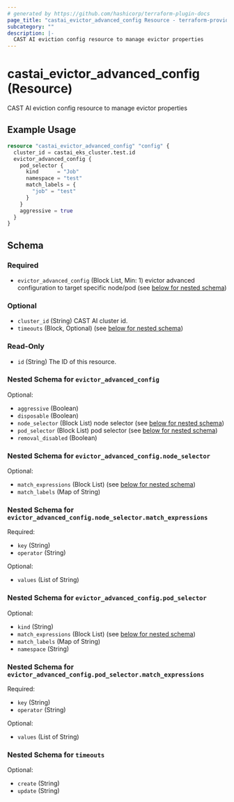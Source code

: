 ```yaml
---
# generated by https://github.com/hashicorp/terraform-plugin-docs
page_title: "castai_evictor_advanced_config Resource - terraform-provider-castai"
subcategory: ""
description: |-
  CAST AI eviction config resource to manage evictor properties
---
```


# castai_evictor_advanced_config (Resource)

CAST AI eviction config resource to manage evictor properties

## Example Usage

```terraform
resource "castai_evictor_advanced_config" "config" {
  cluster_id = castai_eks_cluster.test.id
  evictor_advanced_config {
    pod_selector {
      kind      = "Job"
      namespace = "test"
      match_labels = {
        "job" = "test"
      }
    }
    aggressive = true
  }
}
```

<!-- schema generated by tfplugindocs -->
## Schema

### Required

- `evictor_advanced_config` (Block List, Min: 1) evictor advanced configuration to target specific node/pod (see [below for nested schema](#nestedblock--evictor_advanced_config))

### Optional

- `cluster_id` (String) CAST AI cluster id.
- `timeouts` (Block, Optional) (see [below for nested schema](#nestedblock--timeouts))

### Read-Only

- `id` (String) The ID of this resource.

<a id="nestedblock--evictor_advanced_config"></a>
### Nested Schema for `evictor_advanced_config`

Optional:

- `aggressive` (Boolean)
- `disposable` (Boolean)
- `node_selector` (Block List) node selector (see [below for nested schema](#nestedblock--evictor_advanced_config--node_selector))
- `pod_selector` (Block List) pod selector (see [below for nested schema](#nestedblock--evictor_advanced_config--pod_selector))
- `removal_disabled` (Boolean)

<a id="nestedblock--evictor_advanced_config--node_selector"></a>
### Nested Schema for `evictor_advanced_config.node_selector`

Optional:

- `match_expressions` (Block List) (see [below for nested schema](#nestedblock--evictor_advanced_config--node_selector--match_expressions))
- `match_labels` (Map of String)

<a id="nestedblock--evictor_advanced_config--node_selector--match_expressions"></a>
### Nested Schema for `evictor_advanced_config.node_selector.match_expressions`

Required:

- `key` (String)
- `operator` (String)

Optional:

- `values` (List of String)



<a id="nestedblock--evictor_advanced_config--pod_selector"></a>
### Nested Schema for `evictor_advanced_config.pod_selector`

Optional:

- `kind` (String)
- `match_expressions` (Block List) (see [below for nested schema](#nestedblock--evictor_advanced_config--pod_selector--match_expressions))
- `match_labels` (Map of String)
- `namespace` (String)

<a id="nestedblock--evictor_advanced_config--pod_selector--match_expressions"></a>
### Nested Schema for `evictor_advanced_config.pod_selector.match_expressions`

Required:

- `key` (String)
- `operator` (String)

Optional:

- `values` (List of String)




<a id="nestedblock--timeouts"></a>
### Nested Schema for `timeouts`

Optional:

- `create` (String)
- `update` (String)


